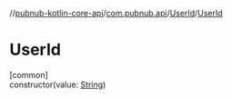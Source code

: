 //[pubnub-kotlin-core-api](../../../index.md)/[com.pubnub.api](../index.md)/[UserId](index.md)/[UserId](-user-id.md)

# UserId

[common]\
constructor(value: [String](https://kotlinlang.org/api/latest/jvm/stdlib/kotlin/-string/index.html))

